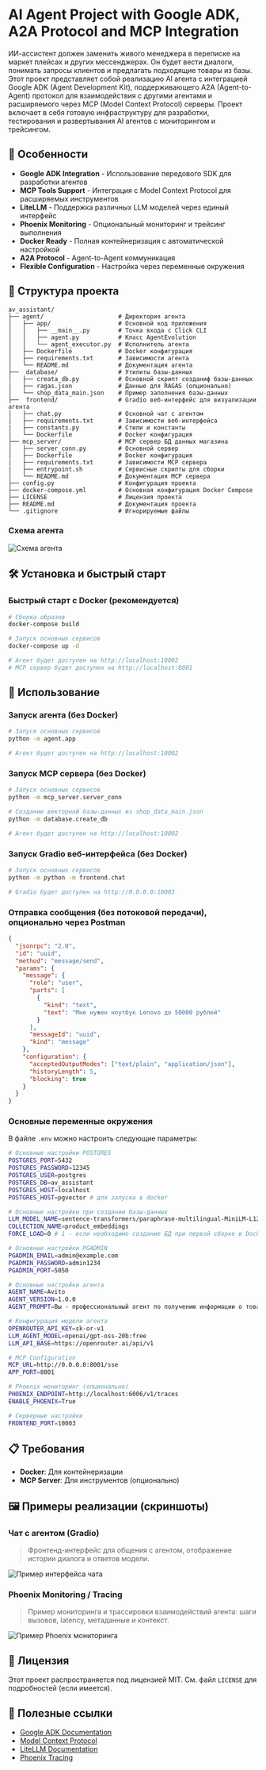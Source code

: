 # AI Agent Project with Google ADK, A2A Protocol and MCP Integration

ИИ-ассистент должен заменить живого менеджера в переписке на маркет плейсах и других мессенджерах. Он будет вести диалоги, понимать запросы клиентов и предлагать подходящие товары из базы.
Этот проект представляет собой реализацию AI агента с интеграцией Google ADK (Agent Development Kit), поддерживающего A2A (Agent-to-Agent) протокол для взаимодействия с другими агентами и расширяемого через MCP (Model Context Protocol) серверы. Проект включает в себя готовую инфраструктуру для разработки, тестирования и развертывания AI агентов с мониторингом и трейсингом.

## 🎯 Особенности

- **Google ADK Integration** - Использование передового SDK для разработки агентов
- **MCP Tools Support** - Интеграция с Model Context Protocol для расширяемых инструментов
- **LiteLLM** - Поддержка различных LLM моделей через единый интерфейс
- **Phoenix Monitoring** - Опциональный мониторинг и трейсинг выполнения
- **Docker Ready** - Полная контейнеризация с автоматической настройкой
- **A2A Protocol** - Agent-to-Agent коммуникация
- **Flexible Configuration** - Настройка через переменные окружения

## 📁 Структура проекта

```
av_assistant/
├── agent/                     # Директория агента
│   ├── app/                   # Основной код приложения
│   │   ├── __main__.py        # Точка входа с Click CLI
│   │   ├── agent.py           # Класс AgentEvolution
│   │   └── agent_executor.py  # Исполнитель агента
│   ├── Dockerfile             # Docker конфигурация
│   ├── requirements.txt       # Зависимости агента
│   └── README.md              # Документация агента
├──  database/                 # Утилиты базы-данных
│   ├── creata_db.py           # Основной скрипт созданиф базы-данных
|   ├── ragas.json             # Данные для RAGAS (опционально)
│   └── shop_data_main.json    # Пример заполнения базы-данных
├──  frontend/                 # Gradio веб-интерфейс для визуализации агента
│   ├── chat.py                # Основной чат с агентом
|   ├── requirements.txt       # Зависимости веб-интерфейса
|   ├── constants.py           # Стили и константы
│   └── Dockerfile             # Docker конфигурация
├── mcp_server/                # MCP сервер БД данных магазина
│   ├── server_conn.py         # Основной сервер
│   ├── Dockerfile             # Docker конфигурация
|   ├── requirements.txt       # Зависимости MCP сервера
|   ├── entrypoint.sh          # Сервисные скрипты для сборки
│   └── README.md              # Документация MCP сервера
├── config.py                  # Конфигурация проекта
├── docker-compose.yml         # Основная конфигурация Docker Compose
├── LICENSE                    # Лицензия проекта
├── README.md                  # Документация проекта
└── .gitignore                 # Игнорируемые файлы
```

### Схема агента

![Схема агента](agent.png "AI Agent")

## 🛠 Установка и быстрый старт

### Быстрый старт с Docker (рекомендуется)

```bash
# Сборка образов
docker-compose build

# Запуск основных сервисов
docker-compose up -d

# Агент будет доступен на http://localhost:10002
# MCP сервер будет доступен на http://localhost:8001
```

## 🚀 Использование

### Запуск агента (без Docker)

```bash
# Запуск основных сервисов
python -m agent.app

# Агент будет доступен на http://localhost:10002
```

### Запуск MCP сервера (без Docker)

```bash
# Запуск основных сервисов
python -m mcp_server.server_conn

# Создание векторной базы-данных из shop_data_main.json
python -m database.create_db

# Агент будет доступен на http://localhost:10002
```

### Запуск Gradio веб-интерфейса (без Docker)

```bash
# Запуск основных сервисов
python -m python -m frontend.chat

# Gradio будет доступен на http://0.0.0.0:10003
```


### Отправка сообщения (без потоковой передачи), опционально через Postman
```json
{
  "jsonrpc": "2.0",
  "id": "uuid",
  "method": "message/send",
  "params": {
    "message": {
      "role": "user",
      "parts": [
        {
          "kind": "text",
          "text": "Мне нужен ноутбук Lenovo до 50000 рублей"
        }
      ],
      "messageId": "uuid",
      "kind": "message"
    },
    "configuration": {
      "acceptedOutputModes": ["text/plain", "application/json"],
      "historyLength": 5,
      "blocking": true
    }
  }
}
```


### Основные переменные окружения

В файле `.env` можно настроить следующие параметры:

```bash
# Основные настройки POSTGRES
POSTGRES_PORT=5432
POSTGRES_PASSWORD=12345
POSTGRES_USER=postgres
POSTGRES_DB=av_assistant
POSTGRES_HOST=localhost
POSTGRES_HOST=pgvector # для запуска в docker

# Основные настройки при создании базы-данных
LLM_MODEL_NAME=sentence-transformers/paraphrase-multilingual-MiniLM-L12-v2
COLLECTION_NAME=product_embeddings
FORCE_LOAD=0 # 1 - если необходимо создание БД при первой сборке в Docker

# Основные настройки PGADMIN
PGADMIN_EMAIL=admin@example.com
PGADMIN_PASSWORD=admin1234
PGADMIN_PORT=5050

# Основные настройки агента
AGENT_NAME=Avito
AGENT_VERSION=1.0.0
AGENT_PROMPT=Вы - профессиональный агент по получению информации о товарах из базы данных

# Конфигурация модели агента
OPENROUTER_API_KEY=sk-or-v1
LLM_AGENT_MODEL=openai/gpt-oss-20b:free
LLM_API_BASE=https://openrouter.ai/api/v1

# MCP Configuration
MCP_URL=http://0.0.0.0:8001/sse 
APP_PORT=8001

# Phoenix мониторинг (опционально)
PHOENIX_ENDPOINT=http://localhost:6006/v1/traces
ENABLE_PHOENIX=True

# Серверные настройки
FRONTEND_PORT=10003
```

## 📋 Требования

- **Docker**: Для контейнеризации
- **MCP Server**: Для инструментов (опционально)

## 🖼️ Примеры реализации (скриншоты)

### Чат с агентом (Gradio)
> Фронтенд-интерфейс для общения с агентом, отображение истории диалога и ответов модели.

![Пример интерфейса чата](chat.png "Интерфейс чата агента")

### Phoenix Monitoring / Tracing
> Пример мониторинга и трассировки взаимодействий агента: шаги вызовов, latency, метаданные и контекст.

![Пример Phoenix мониторинга](phoenix.png "Phoenix: трейсинг агента")

## 📄 Лицензия

Этот проект распространяется под лицензией MIT. См. файл `LICENSE` для подробностей (если имеется).

## 🔗 Полезные ссылки

- [Google ADK Documentation](https://developers.google.com/adk)
- [Model Context Protocol](https://modelcontextprotocol.io/)
- [LiteLLM Documentation](https://docs.litellm.ai/)
- [Phoenix Tracing](https://phoenix.arize.com/)